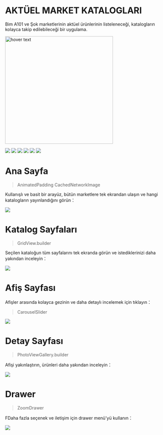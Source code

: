 # AKTÜEL MARKET KATALOGLARI
Bim A101 ve Şok marketlerinin aktüel ürünlerinin listeleneceği, katalogların kolayca takip edilebileceği bir uygulama.

<p> <img src="https://pandao.github.io/editor.md/examples/images/7.jpg" width="350" title="hover text"> </p>

![](https://img.shields.io/github/stars/pandao/editor.md.svg) ![](https://img.shields.io/github/forks/pandao/editor.md.svg) ![](https://img.shields.io/github/tag/pandao/editor.md.svg) ![](https://img.shields.io/github/release/pandao/editor.md.svg) ![](https://img.shields.io/github/issues/pandao/editor.md.svg) ![](https://img.shields.io/bower/v/editor.md.svg)


# Ana Sayfa
> AnimatedPadding
> CachedNetworkImage

Kullanışlı ve basit bir arayüz, bütün marketlere tek ekrandan ulaşın ve hangi katalogların yayınlandığını görün：

![](https://pandao.github.io/editor.md/examples/images/7.jpg)
# Katalog Sayfaları
> GridView.builder

Seçilen kataloğun tüm sayfalarını tek ekranda görün ve istediklerinizi daha yakından inceleyin：

![](https://pandao.github.io/editor.md/examples/images/7.jpg)

# Afiş Sayfası

Afişler arasında kolayca gezinin ve daha detaylı incelemek için tıklayın：
> CarouselSlider

![](https://pandao.github.io/editor.md/examples/images/7.jpg)

# Detay Sayfası
> PhotoViewGallery.builder

Afişi yakınlaştırın, ürünleri daha yakından inceleyin：

![](https://pandao.github.io/editor.md/examples/images/7.jpg)

# Drawer
> ZoomDrawer

FDaha fazla seçenek ve iletişim için drawer menü'yü kullanın：

![](https://pandao.github.io/editor.md/examples/images/7.jpg)

